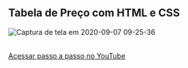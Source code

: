 <h2> Tabela de Preço com HTML e CSS </h2>

![Captura de tela em 2020-09-07 09-25-36](https://user-images.githubusercontent.com/27355729/92392395-375cd400-f0ec-11ea-8a20-08e2f447934e.png)

<br>
<a href="https://www.youtube.com/watch?v=nDFJ3HXEJ_Q&list=PLFYSYBoGvrkvYwT8PdsBP03tdPhyuFtK0&index=1" target="_blank"> Acessar passo a passo no YouTube</a>
